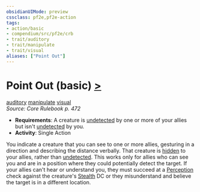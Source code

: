 ```yaml
---
obsidianUIMode: preview
cssclass: pf2e,pf2e-action
tags:
- action/basic
- compendium/src/pf2e/crb
- trait/auditory
- trait/manipulate
- trait/visual
aliases: ["Point Out"]
---
```

# Point Out (basic) [>](chapter-9-playing-the-game.md#Actions "Single Action")
[auditory](auditory.md "Auditory Effect Trait")  [manipulate](manipulate.md "Manipulate General Trait")  [visual](visual.md "Visual Effect Trait")  
*Source: Core Rulebook p. 472*  


- **Requirements**: A creature is [undetected](conditions.md#Undetected) by one or more of your allies but isn't [undetected](conditions.md#Undetected) by you.
- **Activity**: Single Action

You indicate a creature that you can see to one or more allies, gesturing in a direction and describing the distance verbally. That creature is [hidden](conditions.md#Hidden) to your allies, rather than [undetected](conditions.md#Undetected). This works only for allies who can see you and are in a position where they could potentially detect the target. If your allies can't hear or understand you, they must succeed at a [Perception](skills.md#Perception) check against the creature's [Stealth](skills.md#Stealth) DC or they misunderstand and believe the target is in a different location.